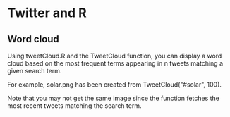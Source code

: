 Twitter and R
==========

Word cloud
----------------
Using tweetCloud.R and the TweetCloud function, you can display a word cloud based on the most frequent terms appearing in n tweets matching a given search term.

For example, solar.png has been created from TweetCloud("#solar", 100).

Note that you may not get the same image since the function fetches the most recent tweets matching the search term.
